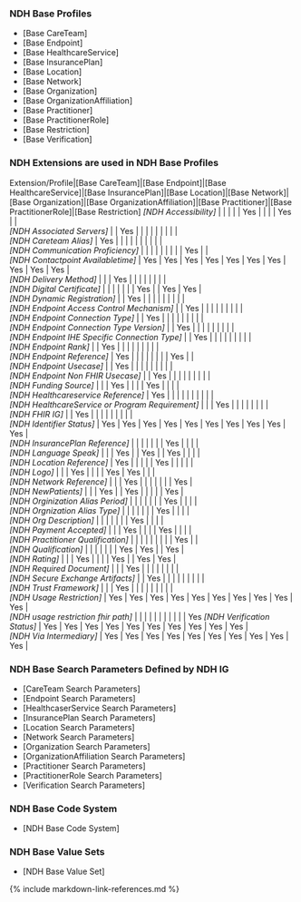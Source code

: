 ### NDH Base Profiles
* [Base CareTeam]
* [Base Endpoint]
* [Base HealthcareService]
* [Base InsurancePlan]
* [Base Location]
* [Base Network]
* [Base Organization]
* [Base OrganizationAffiliation]
* [Base Practitioner]
* [Base PractitionerRole]
* [Base Restriction]
* [Base Verification]

### NDH Extensions are used in NDH Base Profiles

<style>
    th{border: solid 2px lightgrey;}
    td{border: solid 2px lightgrey;}
</style>

Extension/Profile|[Base CareTeam]|[Base Endpoint]|[Base HealthcareService]|[Base InsurancePlan]|[Base Location]|[Base Network]|[Base Organization]|[Base OrganizationAffiliation]|[Base Practitioner]|[Base PractitionerRole]|[Base Restriction]
*[NDH Accessibility]*                            |     |     |     |     | Yes |     |     |     | Yes |     |     
*[NDH Associated Servers]*                       |     | Yes |     |     |     |     |     |     |     |     |     
*[NDH Careteam Alias]*                           | Yes |     |     |     |     |     |     |     |     |     |     
*[NDH Communication Proficiency]*                |     |     |     |     |     |     |     |     | Yes |     |     
*[NDH Contactpoint Availabletime]*               | Yes | Yes | Yes | Yes | Yes | Yes | Yes | Yes | Yes | Yes |     
*[NDH Delivery Method]*                          |     |     | Yes |     |     |     |     |     |     |     |     
*[NDH Digital Certificate]*                      |     |     |     |     |     |     | Yes |     | Yes | Yes |     
*[NDH Dynamic Registration]*                     |     | Yes |     |     |     |     |     |     |     |     |     
*[NDH Endpoint Access Control Mechanism]*        |     | Yes |     |     |     |     |     |     |     |     |     
*[NDH Endpoint Connection Type]*                 |     | Yes |     |     |     |     |     |     |     |     |     
*[NDH Endpoint Connection Type Version]*         |     | Yes |     |     |     |     |     |     |     |     |     
*[NDH Endpoint IHE Specific Connection Type]*    |     | Yes |     |     |     |     |     |     |     |     |     
*[NDH Endpoint Rank]*                            |     | Yes |     |     |     |     |     |     |     |     |     
*[NDH Endpoint Reference]*                       | Yes |     |     |     |     |     |     |     | Yes |     |     
*[NDH Endpoint Usecase]*                         |     | Yes |     |     |     |     |     |     |     |     |     
*[NDH Endpoint Non FHIR Usecase]*                |     | Yes |     |     |     |     |     |     |     |     |     
*[NDH Funding Source]*                           |     |     | Yes |     |     |     | Yes |     |     |     |     
*[NDH Healthcareservice Reference]*              | Yes |     |     |     |     |     |     |     |     |     |     
*[NDH HealthcareService or Program Requirement]* |     |     | Yes |     |     |     |     |     |     |     |     
*[NDH FHIR IG]*                                  |     | Yes |     |     |     |     |     |     |     |     |     
*[NDH Identifier Status]*                        | Yes | Yes | Yes | Yes | Yes | Yes | Yes | Yes | Yes | Yes |     
*[NDH InsurancePlan Reference]*                  |     |     |     |     |     |     | Yes |     |     |     |     
*[NDH Language Speak]*                           |     |     | Yes |     | Yes |     | Yes |     |     |     |     
*[NDH Location Reference]*                       | Yes |     |     |     |     | Yes |     |     |     |     |     
*[NDH Logo]*                                     |     |     | Yes |     |     |     | Yes | Yes |     |     |     
*[NDH Network Reference]*                        |     |     | Yes |     |     |     |     |     |     | Yes |     
*[NDH NewPatients]*                              |     |     | Yes |     | Yes |     |     |     |     | Yes |     
*[NDH Orginization Alias Period]*                |     |     |     |     |     |     | Yes |     |     |     |     
*[NDH Orgnization Alias Type]*                   |     |     |     |     |     |     | Yes |     |     |     |     
*[NDH Org Description]*                          |     |     |     |     |     |     | Yes |     |     |     |     
*[NDH Payment Accepted]*                         |     |     | Yes |     |     |     | Yes |     |     |     |     
*[NDH Practitioner Qualification]*               |     |     |     |     |     |     |     |     | Yes |     |     
*[NDH Qualification]*                            |     |     |     |     |     |     | Yes | Yes |     | Yes |     
*[NDH Rating]*                                   |     |     | Yes |     |     |     | Yes |     | Yes | Yes |     
*[NDH Required Document]*                        |     |     | Yes |     |     |     |     |     |     |     |     
*[NDH Secure Exchange Artifacts]*                |     | Yes |     |     |     |     |     |     |     |     |     
*[NDH Trust Framework]* |                        |     | Yes |     |     |     |     |     |     |     |     |     
*[NDH Usage Restriction]*                        | Yes | Yes | Yes | Yes | Yes | Yes | Yes | Yes | Yes | Yes |     
*[NDH usage restriction fhir path]*              |     |     |     |     |     |     |     |     |     |     | Yes 
*[NDH Verification Status]*                      | Yes | Yes | Yes | Yes | Yes | Yes | Yes | Yes | Yes | Yes |     
*[NDH Via Intermediary]*                         | Yes | Yes | Yes | Yes | Yes | Yes | Yes | Yes | Yes | Yes |     


### NDH Base Search Parameters Defined by NDH IG
* [CareTeam Search Parameters]
* [Endpoint Search Parameters]
* [HealthcaserService Search Parameters]
* [InsurancePlan Search Parameters]
* [Location Search Parameters]
* [Network Search Parameters]
* [Organization Search Parameters]
* [OrganizationAffiliation Search Parameters]
* [Practitioner Search Parameters]
* [PractitionerRole Search Parameters]
* [Verification Search Parameters]

### NDH Base Code System
* [NDH Base Code System]


### NDH Base Value Sets
* [NDH Base Value Set]




{% include markdown-link-references.md %}